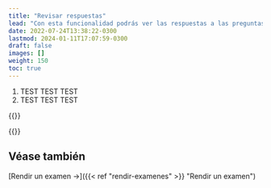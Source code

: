 ```yaml
---
title: "Revisar respuestas"
lead: "Con esta funcionalidad podrás ver las respuestas a las preguntas del examen y su justificación."
date: 2022-07-24T13:38:22-0300
lastmod: 2024-01-11T17:07:59-0300
draft: false
images: []
weight: 150
toc: true
---
```


1. TEST TEST TEST
2. TEST TEST TEST

{{<note text="Bla bla bla.">}}
</b>

{{<warning text="Bla bla bla.">}}
</b>

## Véase también

[Rendir un examen →]({{< ref "rendir-examenes" >}} "Rendir un examen")